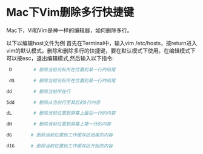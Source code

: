 # Mac下Vim删除多行快捷键

Mac下，Vi和Vim是神一样的编辑器，如何删除多行。

以下以编辑host文件为例   首先在Terminal中，输入vim /etc/hosts，按return进入vim的默认模式。删除和删除多行的快捷键，要在默认模式下使用。在编辑模式下可以按esc，退出编辑模式,然后输入以下指令:

```powershell
 D        # 删除当前光标所在位置到某一行的结尾  

 d$       # 删除当前光标所在位置到某一行的结尾   

dd        # 删除当前所在行   

5dd       # 删除从当前行至其后的5行内容   

dL        # 删除当前位置到屏幕上最后一行的内容   

dH        # 删除当前位置到屏幕上第一行的内容   

dG       # 删除当前位置到工作缓存区结尾的内容   

d1G      # 删除当前位置到工作缓存区开始的内容

```



